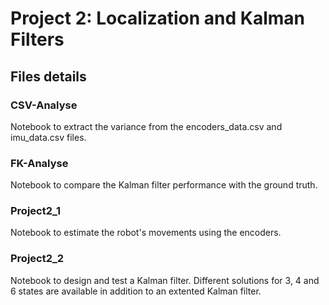 # Project 2: Localization and Kalman Filters

## Files details

### CSV-Analyse

Notebook to extract the variance from the encoders_data.csv and imu_data.csv files.

### FK-Analyse

Notebook to compare the Kalman filter performance with the ground truth.

### Project2_1

Notebook to estimate the robot's movements using the encoders.

### Project2_2

Notebook to design and test a Kalman filter. Different solutions for 3, 4 and 6 states are available in addition to an extented Kalman filter.
